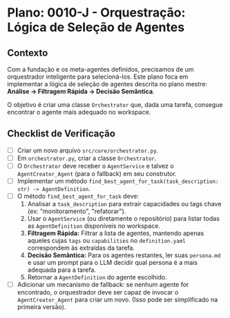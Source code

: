 # Plano: 0010-J - Orquestração: Lógica de Seleção de Agentes

## Contexto

Com a fundação e os meta-agentes definidos, precisamos de um orquestrador inteligente para selecioná-los. Este plano foca em implementar a lógica de seleção de agentes descrita no plano mestre: **Análise -> Filtragem Rápida -> Decisão Semântica**.

O objetivo é criar uma classe `Orchestrator` que, dada uma tarefa, consegue encontrar o agente mais adequado no workspace.

## Checklist de Verificação

- [ ] Criar um novo arquivo `src/core/orchestrator.py`.
- [ ] Em `orchestrator.py`, criar a classe `Orchestrator`.
- [ ] O `Orchestrator` deve receber o `AgentService` e talvez o `AgentCreator_Agent` (para o fallback) em seu construtor.
- [ ] Implementar um método `find_best_agent_for_task(task_description: str) -> AgentDefinition`.
- [ ] O método `find_best_agent_for_task` deve:
    1. Analisar a `task_description` para extrair capacidades ou tags chave (ex: "monitoramento", "refatorar").
    2. Usar o `AgentService` (ou diretamente o repositório) para listar todas as `AgentDefinition` disponíveis no workspace.
    3. **Filtragem Rápida:** Filtrar a lista de agentes, mantendo apenas aqueles cujas `tags` ou `capabilities` no `definition.yaml` correspondem às extraídas da tarefa.
    4. **Decisão Semântica:** Para os agentes restantes, ler suas `persona.md` e usar um prompt para o LLM decidir qual persona é a mais adequada para a tarefa.
    5. Retornar a `AgentDefinition` do agente escolhido.
- [ ] Adicionar um mecanismo de fallback: se nenhum agente for encontrado, o orquestrador deve ser capaz de invocar o `AgentCreator_Agent` para criar um novo. (Isso pode ser simplificado na primeira versão).
